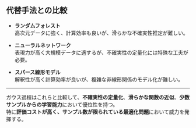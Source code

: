 ## 代替手法との比較

- **ランダムフォレスト**  
  高次元データに強く、計算効率も良いが、滑らかな不確実性推定が難しい。

- **ニューラルネットワーク**  
  表現力が高く大規模データに適するが、不確実性の定量化には特殊な工夫が必要。

- **スパース線形モデル**  
  解釈性が高く計算効率が良いが、複雑な非線形関係のモデル化が難しい。

---

ガウス過程はこれらと比較して、**不確実性の定量化**、**滑らかな関数の近似**、**少数サンプルからの学習能力**において優位性を持つ。  
特に**評価コストが高く、サンプル数が限られている最適化問題**において威力を発揮する。

